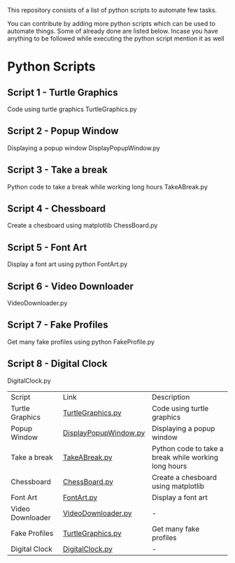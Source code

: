 This repository consists of a list of python scripts to automate few tasks.

You can contribute by adding more python scripts which can be used to automate things. Some of already done are listed below.
Incase you have anything to be followed while executing the python script mention it as well


# Python Scripts

## Script 1 - Turtle Graphics

Code using turtle graphics
TurtleGraphics.py

## Script 2 - Popup Window

Displaying a popup window
DisplayPopupWindow.py

## Script 3 - Take a break

Python code to take a break while working long hours
TakeABreak.py

## Script 4 - Chessboard

Create a chesboard using matplotlib
ChessBoard.py

## Script 5 - Font Art

Display a font art using python
FontArt.py

## Script 6 - Video Downloader

VideoDownloader.py

## Script 7 - Fake Profiles

Get many fake profiles using python
FakeProfile.py

## Script 8 - Digital Clock

DigitalClock.py


<table>
    <tr>
        <td>Script</td>
        <td>Link</td>
        <td>Description</td>
    </tr>
    <tr>
        <td>Turtle Graphics</td>
        <td><a href="https://github.com/aarjavpatni/Python-Scripts/blob/master/TurtleGraphics.py">TurtleGraphics.py<a></td>
        <td>Code using turtle graphics</td>
    </tr>
    <tr>
        <td>Popup Window</td>
        <td><a href="https://github.com/aarjavpatni/Python-Scripts/blob/master/DisplayPopupWindow.py">DisplayPopupWindow.py<a></td>
        <td>Displaying a popup window</td>
    </tr>
    <tr>
        <td>Take a break</td>
        <td><a href="https://github.com/aarjavpatni/Python-Scripts/blob/master/TakeABreak.py">TakeABreak.py<a></td>
        <td>Python code to take a break while working long hours</td>
    </tr>
    <tr>
        <td>Chessboard</td>
        <td><a href="https://github.com/aarjavpatni/Python-Scripts/blob/master/ChessBoard.py">ChessBoard.py<a></td>
        <td>Create a chesboard using matplotlib</td>
    </tr>
    <tr>
        <td>Font Art</td>
        <td><a href="https://github.com/aarjavpatni/Python-Scripts/blob/master/FontArt.py">FontArt.py<a></td>
        <td>Display a font art</td>
    </tr>
    <tr>
        <td>Video Downloader</td>
        <td><a href="https://github.com/aarjavpatni/Python-Scripts/blob/master/VideoDownloader.py">VideoDownloader.py<a></td>
        <td>-</td>
    </tr>
    <tr>
        <td>Fake Profiles</td>
        <td><a href="https://github.com/aarjavpatni/Python-Scripts/blob/master/FakeProfile.py">TurtleGraphics.py<a></td>
        <td>Get many fake profiles</td>
    </tr>
    <tr>
        <td>Digital Clock</td>
        <td><a href="https://github.com/aarjavpatni/Python-Scripts/blob/master/DigitalClock.py">DigitalClock.py<a></td>
        <td>-</td>
    </tr>
</table>